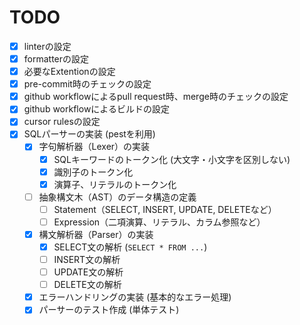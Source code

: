 # TODO

- [x] linterの設定
- [x] formatterの設定
- [x] 必要なExtentionの設定
- [x] pre-commit時のチェックの設定
- [x] github workflowによるpull request時、merge時のチェックの設定
- [x] github workflowによるビルドの設定
- [x] cursor rulesの設定
- [x] SQLパーサーの実装 (pestを利用)
  - [x] 字句解析器（Lexer）の実装
    - [x] SQLキーワードのトークン化 (大文字・小文字を区別しない)
    - [x] 識別子のトークン化
    - [x] 演算子、リテラルのトークン化
  - [ ] 抽象構文木（AST）のデータ構造の定義
    - [ ] Statement（SELECT, INSERT, UPDATE, DELETEなど）
    - [ ] Expression（二項演算、リテラル、カラム参照など）
  - [x] 構文解析器（Parser）の実装
    - [x] SELECT文の解析 (`SELECT * FROM ...`)
    - [ ] INSERT文の解析
    - [ ] UPDATE文の解析
    - [ ] DELETE文の解析
  - [x] エラーハンドリングの実装 (基本的なエラー処理)
  - [x] パーサーのテスト作成 (単体テスト)